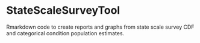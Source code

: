 # StateScaleSurveyTool
Rmarkdown code to create reports and graphs from state scale survey CDF and categorical condition population estimates.
